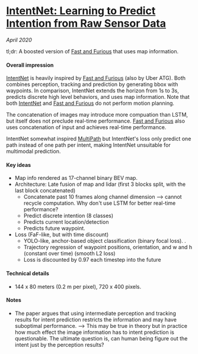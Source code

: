 # [IntentNet: Learning to Predict Intention from Raw Sensor Data](http://www.cs.toronto.edu/~wenjie/papers/intentnet_corl18.pdf)

_April 2020_

tl;dr: A boosted version of [Fast and Furious](faf.md) that uses map information.

#### Overall impression
[IntentNet](intentnet.md) is heavily inspired by [Fast and Furious](faf.md) (also by Uber ATG). Both combines perception, tracking and prediction by generating bbox with waypoints. In comparison, IntentNet extends the horizon from 1s to 3s, predicts discrete high level behaviors, and uses map information. Note that both [IntentNet](intentnet.md) and [Fast and Furious](faf.md) do not perform motion planning.

The concatenation of images may introduce more compuation than LSTM, but itself does not preclude real-time performance. [Fast and Furious](faf.md) also uses concatenation of input and achieves real-time performance. 

IntentNet somewhat inspired [MultiPath](multipath.md) but IntentNet's loss only predict one path instead of one path per intent, making IntentNet unsuitable for multimodal prediction.

#### Key ideas
- Map info rendered as 17-channel binary BEV map. 
- Architecture: Late fusion of map and lidar (first 3 blocks split, with the last block concatenated)
	- Concatenate past 10 frames along channel dimension --> cannot recycle computation. Why don't use LSTM for better real-time performance?
	- Predict discrete intention (8 classes)
	- Predicts current location/detection
	- Predicts future waypoint. 
- Loss (FaF-like, but with time discount)
	- YOLO-like, anchor-based object classification (binary focal loss). . 
	- Trajectory regression of waypoint positions, orientation, and w and h (constant over time) (smooth L2 loss)
	- Loss is discounted by 0.97 each timestep into the future

#### Technical details
- 144 x 80 meters (0.2 m per pixel), 720 x 400 pixels. 

#### Notes
- The paper argues that using intermediate perception and tracking results for intent prediction restricts the information and may have suboptimal performance. --> This may be true in theory but in practice how much effect the image information has to intent prediction is questionable. The ultimate question is, can human being figure out the intent just by the perception results?

